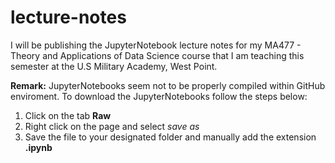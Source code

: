 # lecture-notes
I will be publishing the JupyterNotebook lecture notes for my MA477 - Theory and Applications of Data Science course that I am teaching this semester at the U.S Military Academy, West Point.

<b>Remark:</b> JupyterNotebooks seem not to be properly compiled within GitHub enviroment. To download the JupyterNotebooks follow the steps below:

<ol>
  
 <li> Click on the tab <b> Raw</b>
  <li> Right click on the page and select <i>save as</i></li>
  <li> Save the file to your designated folder and manually add the extension <b>.ipynb</b>
  
</ol>
